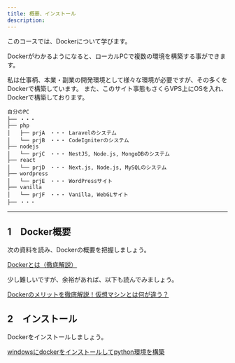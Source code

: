 ```yaml
---
title: 概要、インストール
description:  
---
```


このコースでは、Dockerについて学びます。

Dockerがわかるようになると、ローカルPCで複数の環境を構築する事ができます。

私は仕事柄、本業・副業の開発環境として様々な環境が必要ですが、その多くをDockerで構築しています。
また、このサイト事態もさくらVPS上にOSを入れ、Dockerで構築しております。

```
自分のPC
├── ・・・
├── php
│   ├── prjA　・・・ Laravelのシステム
│   └── prjB　・・・ CodeIgniterのシステム
├── nodejs
│   └── prjC　・・・ NestJS, Node.js, MongoDBのシステム
├── react
│   └── prjD　・・・ Next.js, Node.js, MySQLのシステム
├── wordpress
│   └── prjE　・・・ WordPressサイト
├── vanilla
│   └── prjF　・・・ Vanilla, WebGLサイト
├── ・・・
```


---
## 1　Docker概要

次の資料を読み、Dockerの概要を把握しましょう。

[Dockerとは（徹底解説）](https://kinsta.com/jp/knowledgebase/what-is-docker/ "kinsta dockerとは")

少し難しいですが、余裕があれば、以下も読んでみましょう。

[Dockerのメリットを徹底解説！仮想マシンとは何が違う？](https://and-engineer.com/articles/YaJcFRIAAB4AiFgz "アンドエンジニア")


## 2　インストール

Dockerをインストールしましょう。

[windowsにdockerをインストールしてpython環境を構築](https://chigusa-web.com/blog/windowsにdockerをインストールしてpython環境を構築 "チグサウェブ")

